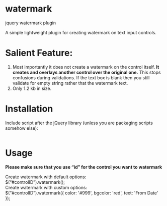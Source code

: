 watermark
=========
jquery watermark plugin

A simple lightweight plugin for creating watermark on text input controls. 

<h1>Salient Feature:</h1>

1.	Most importantly it does not create a watermark on the control itself. <b>It creates and overlays another control over the original one.</b> This stops confusions during validations. If the text box is blank then you still validate for empty string rather that the watermark text.<br/>
2.	Only 1.2 kb in size.

<h1>Installation</h1>

Include script after the jQuery library (unless you are packaging scripts somehow else):

<pre><script src="/path/to/jquery.watermark.js"></script></pre>

<h1>Usage</h1>

<b>Please make sure that you use “id” for the control you want to watermark</b>

Create watermark with default options:<br/>
$(“#controlID”).watermark();
<br/>
Create watermark with custom options:<br/>
$(“#controlID”).watermark({ color: '#999', bgcolor: 'red', text: 'From Date' });
